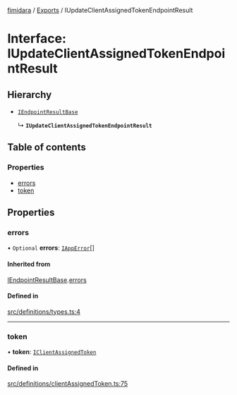 [fimidara](../README.md) / [Exports](../modules.md) / IUpdateClientAssignedTokenEndpointResult

# Interface: IUpdateClientAssignedTokenEndpointResult

## Hierarchy

- [`IEndpointResultBase`](IEndpointResultBase.md)

  ↳ **`IUpdateClientAssignedTokenEndpointResult`**

## Table of contents

### Properties

- [errors](IUpdateClientAssignedTokenEndpointResult.md#errors)
- [token](IUpdateClientAssignedTokenEndpointResult.md#token)

## Properties

### errors

• `Optional` **errors**: [`IAppError`](IAppError.md)[]

#### Inherited from

[IEndpointResultBase](IEndpointResultBase.md).[errors](IEndpointResultBase.md#errors)

#### Defined in

[src/definitions/types.ts:4](https://github.com/softkave/files-js/blob/353a07f/src/definitions/types.ts#L4)

___

### token

• **token**: [`IClientAssignedToken`](IClientAssignedToken.md)

#### Defined in

[src/definitions/clientAssignedToken.ts:75](https://github.com/softkave/files-js/blob/353a07f/src/definitions/clientAssignedToken.ts#L75)
